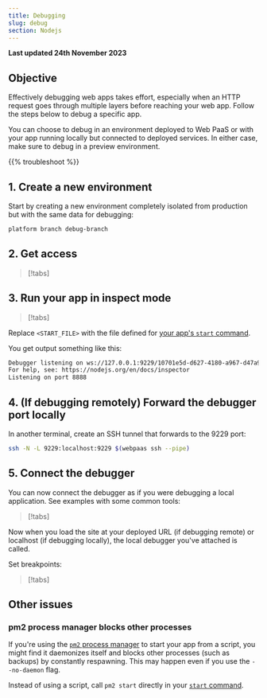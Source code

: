 ```yaml
---
title: Debugging
slug: debug
section: Nodejs
---
```


**Last updated 24th November 2023**



## Objective  

Effectively debugging web apps takes effort,
especially when an HTTP request goes through multiple layers before reaching your web app.
Follow the steps below to debug a specific app.

You can choose to debug in an environment deployed to Web PaaS
or with your app running locally but connected to deployed services.
In either case, make sure to debug in a preview environment.

{{% troubleshoot %}}

## 1. Create a new environment

Start by creating a new environment completely isolated from production but with the same data for debugging:

```bash
platform branch debug-branch
```

## 2. Get access

> [!tabs]      


## 3. Run your app in inspect mode

> [!tabs]      


Replace `<START_FILE>` with the file defined for [your app's `start` command](./_index.md#4-start-your-app).

You get output something like this:

```bash
Debugger listening on ws://127.0.0.1:9229/10701e5d-d627-4180-a967-d47a924c93c0
For help, see: https://nodejs.org/en/docs/inspector
Listening on port 8888
```

## 4. (If debugging remotely) Forward the debugger port locally

In another terminal, create an SSH tunnel that forwards to the 9229 port:

```bash
ssh -N -L 9229:localhost:9229 $(webpaas ssh --pipe)
```

## 5. Connect the debugger

You can now connect the debugger as if you were debugging a local application.
See examples with some common tools:

> [!tabs]      

Now when you load the site at your deployed URL (if debugging remote) or localhost (if debugging locally),
the local debugger you've attached is called.

Set breakpoints:

> [!tabs]      


## Other issues

### pm2 process manager blocks other processes

If you're using the [`pm2` process manager](https://github.com/unitech/pm2) to start your app from a script,
you might find it daemonizes itself and blocks other processes (such as backups) by constantly respawning.
This may happen even if you use the `--no-daemon` flag.

Instead of using a script, call `pm2 start` directly in your [`start` command](./_index.md#4-start-your-app).
